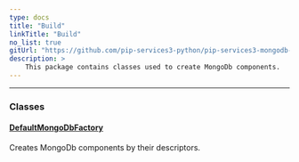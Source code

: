 ```yaml
---
type: docs
title: "Build"
linkTitle: "Build"
no_list: true
gitUrl: "https://github.com/pip-services3-python/pip-services3-mongodb-python"
description: >
    This package contains classes used to create MongoDb components.
---
```

---
<div class="module-body"> 

### Classes

#### [DefaultMongoDbFactory](default_mongodb_factory)
Creates MongoDb components by their descriptors.


</div>

